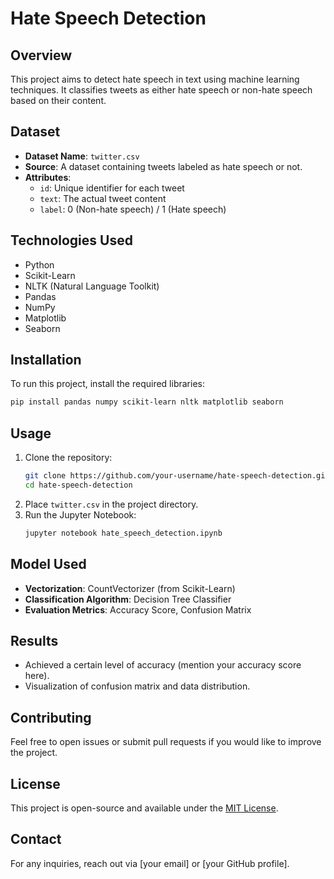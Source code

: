# Hate Speech Detection

## Overview
This project aims to detect hate speech in text using machine learning techniques. It classifies tweets as either hate speech or non-hate speech based on their content.

## Dataset
- **Dataset Name**: `twitter.csv`
- **Source**: A dataset containing tweets labeled as hate speech or not.
- **Attributes**:
  - `id`: Unique identifier for each tweet
  - `text`: The actual tweet content
  - `label`: 0 (Non-hate speech) / 1 (Hate speech)

## Technologies Used
- Python
- Scikit-Learn
- NLTK (Natural Language Toolkit)
- Pandas
- NumPy
- Matplotlib
- Seaborn

## Installation
To run this project, install the required libraries:
```bash
pip install pandas numpy scikit-learn nltk matplotlib seaborn
```

## Usage
1. Clone the repository:
   ```bash
   git clone https://github.com/your-username/hate-speech-detection.git
   cd hate-speech-detection
   ```
2. Place `twitter.csv` in the project directory.
3. Run the Jupyter Notebook:
   ```bash
   jupyter notebook hate_speech_detection.ipynb
   ```

## Model Used
- **Vectorization**: CountVectorizer (from Scikit-Learn)
- **Classification Algorithm**: Decision Tree Classifier
- **Evaluation Metrics**: Accuracy Score, Confusion Matrix

## Results
- Achieved a certain level of accuracy (mention your accuracy score here).
- Visualization of confusion matrix and data distribution.

## Contributing
Feel free to open issues or submit pull requests if you would like to improve the project.

## License
This project is open-source and available under the [MIT License](LICENSE).

## Contact
For any inquiries, reach out via [your email] or [your GitHub profile].

